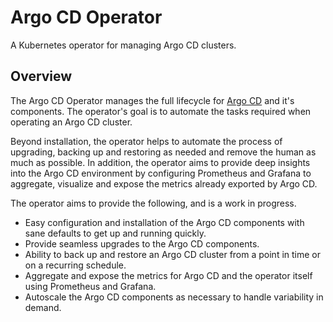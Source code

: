 # Argo CD Operator

A Kubernetes operator for managing Argo CD clusters.

## Overview

The Argo CD Operator manages the full lifecycle for [Argo CD](https://argoproj.github.io/argo-cd/) and it's
components. The operator's goal is to automate the tasks required when operating an Argo CD cluster.

Beyond installation, the operator helps to automate the process of upgrading, backing up and restoring as needed and
remove the human as much as possible. In addition, the operator aims to provide deep insights into the Argo CD
environment by configuring Prometheus and Grafana to aggregate, visualize and expose the metrics already exported by
Argo CD.

The operator aims to provide the following, and is a work in progress.

* Easy configuration and installation of the Argo CD components with sane defaults to get up and running quickly.
* Provide seamless upgrades to the Argo CD components.
* Ability to back up and restore an Argo CD cluster from a point in time or on a recurring schedule.
* Aggregate and expose the metrics for Argo CD and the operator itself using Prometheus and Grafana.
* Autoscale the Argo CD components as necessary to handle variability in demand.
